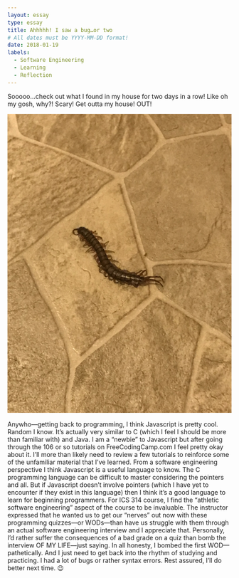 ```yaml
---
layout: essay
type: essay
title: Ahhhhh! I saw a bug…or two
# All dates must be YYYY-MM-DD format!
date: 2018-01-19
labels:
  - Software Engineering
  - Learning
  - Reflection
---
```



Sooooo…check out what I found in my house for two days in a row! Like oh my gosh, why?! Scary! Get outta my house! OUT! 

<img class="ui large centered image" src="../images/omgBug.jpg">

Anywho—getting back to programming, I think Javascript is pretty cool. Random I know. It’s actually very similar to C (which I feel I should be more than familiar with) and Java. I am a “newbie” to Javascript but after going through the 106 or so tutorials on FreeCodingCamp.com I feel pretty okay about it. I’ll more than likely need to review a few tutorials to reinforce some of the unfamiliar material that I’ve learned. 
From a software engineering perspective I think Javascript is a useful language to know. The C programming language can be difficult to master considering the pointers and all. But if Javascript doesn’t involve pointers (which I have yet to encounter if they exist in this language) then I think it’s a good language to learn for beginning programmers. 
For ICS 314 course, I find the “athletic software engineering” aspect of the course to be invaluable. The instructor expressed that he wanted us to get our “nerves” out now with these programming quizzes—or WODs—than have us struggle with them through an actual software engineering interview and I appreciate that. Personally, I’d rather suffer the consequences of a bad grade on a quiz than bomb the interview OF MY LIFE—just saying. 
In all honesty, I bombed the first WOD—pathetically. And I just need to get back into the rhythm of studying and practicing. I had a lot of bugs or rather syntax errors. Rest assured, I’ll do better next time. 😉
